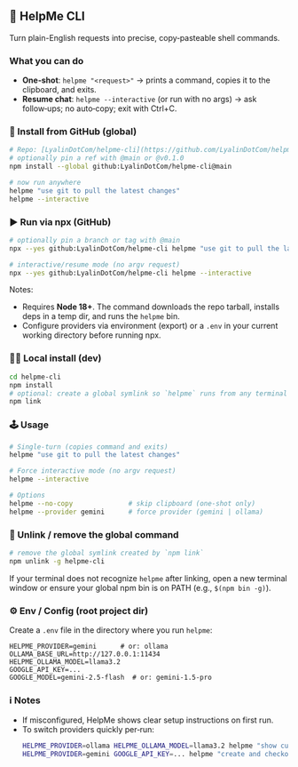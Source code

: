 ## 🛟 HelpMe CLI

Turn plain-English requests into precise, copy‑pasteable shell commands.

### What you can do
- **One‑shot**: `helpme "<request>"` → prints a command, copies it to the clipboard, and exits.
- **Resume chat**: `helpme --interactive` (or run with no args) → ask follow‑ups; no auto‑copy; exit with Ctrl+C.

### 🚀 Install from GitHub (global)

```bash
# Repo: [LyalinDotCom/helpme-cli](https://github.com/LyalinDotCom/helpme-cli)
# optionally pin a ref with @main or @v0.1.0
npm install --global github:LyalinDotCom/helpme-cli@main

# now run anywhere
helpme "use git to pull the latest changes"
helpme --interactive
```

### ▶️ Run via npx (GitHub)

```bash
# optionally pin a branch or tag with @main
npx --yes github:LyalinDotCom/helpme-cli helpme "use git to pull the latest changes"

# interactive/resume mode (no argv request)
npx --yes github:LyalinDotCom/helpme-cli helpme --interactive
```

Notes:
- Requires **Node 18+**. The command downloads the repo tarball, installs deps in a temp dir, and runs the `helpme` bin.
- Configure providers via environment (export) or a `.env` in your current working directory before running npx.

### 🧑‍💻 Local install (dev)

```bash
cd helpme-cli
npm install
# optional: create a global symlink so `helpme` runs from any terminal
npm link
```

### 🕹️ Usage

```bash
# Single-turn (copies command and exits)
helpme "use git to pull the latest changes"

# Force interactive mode (no argv request)
helpme --interactive

# Options
helpme --no-copy              # skip clipboard (one‑shot only)
helpme --provider gemini      # force provider (gemini | ollama)
```

### 🔌 Unlink / remove the global command

```bash
# remove the global symlink created by `npm link`
npm unlink -g helpme-cli
```

If your terminal does not recognize `helpme` after linking, open a new terminal window or ensure your global npm bin is on PATH (e.g., `$(npm bin -g)`).

### ⚙️ Env / Config (root project dir)

Create a `.env` file in the directory where you run `helpme`:

```
HELPME_PROVIDER=gemini      # or: ollama
OLLAMA_BASE_URL=http://127.0.0.1:11434
HELPME_OLLAMA_MODEL=llama3.2
GOOGLE_API_KEY=...
GOOGLE_MODEL=gemini-2.5-flash  # or: gemini-1.5-pro
```

### ℹ️ Notes

- If misconfigured, HelpMe shows clear setup instructions on first run.
- To switch providers quickly per‑run:
  ```bash
  HELPME_PROVIDER=ollama HELPME_OLLAMA_MODEL=llama3.2 helpme "show current git branch"
  HELPME_PROVIDER=gemini GOOGLE_API_KEY=... helpme "create and checkout a branch named feature/login"
  ```


